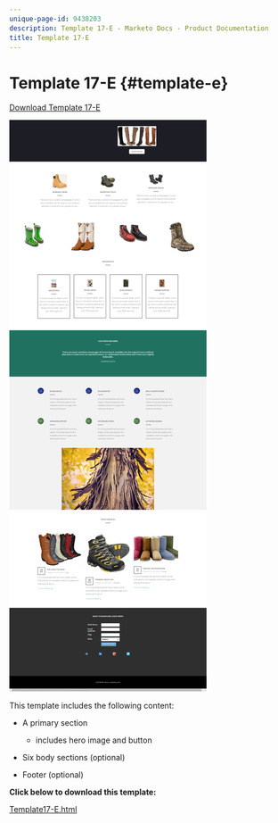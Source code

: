 ```yaml
---
unique-page-id: 9438203
description: Template 17-E - Marketo Docs - Product Documentation
title: Template 17-E
---
```


# Template 17-E {#template-e}

[Download Template 17-E](https://docs.marketo.com/download/attachments/9438203/template-17e.html?version=1&modificationdate=1439843109000&api=v2)

![](assets/image2015-8-17-17-3a43-3a20.png)

This template includes the following content:

* A primary section

    * includes hero image and button

* Six body sections (optional)
* Footer (optional)

**Click below to download this template:**

[Template17-E.html](https://docs.marketo.com/download/attachments/9438203/template-17e.html?version=1&modificationdate=1439843109000&api=v2)
